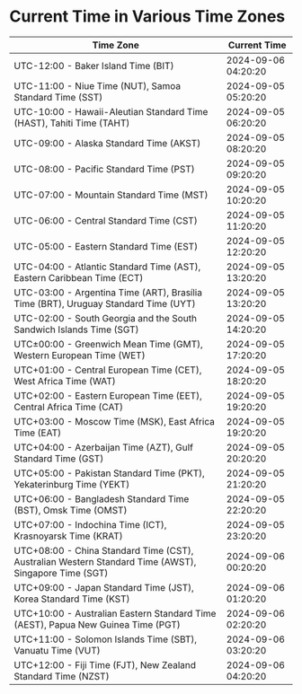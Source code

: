 # Current Time in Various Time Zones

| Time Zone | Current Time |
|-----------|--------------|
| UTC-12:00 - Baker Island Time (BIT) | 2024-09-06 04:20:20 |
| UTC-11:00 - Niue Time (NUT), Samoa Standard Time (SST) | 2024-09-05 05:20:20 |
| UTC-10:00 - Hawaii-Aleutian Standard Time (HAST), Tahiti Time (TAHT) | 2024-09-05 06:20:20 |
| UTC-09:00 - Alaska Standard Time (AKST) | 2024-09-05 08:20:20 |
| UTC-08:00 - Pacific Standard Time (PST) | 2024-09-05 09:20:20 |
| UTC-07:00 - Mountain Standard Time (MST) | 2024-09-05 10:20:20 |
| UTC-06:00 - Central Standard Time (CST) | 2024-09-05 11:20:20 |
| UTC-05:00 - Eastern Standard Time (EST) | 2024-09-05 12:20:20 |
| UTC-04:00 - Atlantic Standard Time (AST), Eastern Caribbean Time (ECT) | 2024-09-05 13:20:20 |
| UTC-03:00 - Argentina Time (ART), Brasília Time (BRT), Uruguay Standard Time (UYT) | 2024-09-05 13:20:20 |
| UTC-02:00 - South Georgia and the South Sandwich Islands Time (SGT) | 2024-09-05 14:20:20 |
| UTC±00:00 - Greenwich Mean Time (GMT), Western European Time (WET) | 2024-09-05 17:20:20 |
| UTC+01:00 - Central European Time (CET), West Africa Time (WAT) | 2024-09-05 18:20:20 |
| UTC+02:00 - Eastern European Time (EET), Central Africa Time (CAT) | 2024-09-05 19:20:20 |
| UTC+03:00 - Moscow Time (MSK), East Africa Time (EAT) | 2024-09-05 19:20:20 |
| UTC+04:00 - Azerbaijan Time (AZT), Gulf Standard Time (GST) | 2024-09-05 20:20:20 |
| UTC+05:00 - Pakistan Standard Time (PKT), Yekaterinburg Time (YEKT) | 2024-09-05 21:20:20 |
| UTC+06:00 - Bangladesh Standard Time (BST), Omsk Time (OMST) | 2024-09-05 22:20:20 |
| UTC+07:00 - Indochina Time (ICT), Krasnoyarsk Time (KRAT) | 2024-09-05 23:20:20 |
| UTC+08:00 - China Standard Time (CST), Australian Western Standard Time (AWST), Singapore Time (SGT) | 2024-09-06 00:20:20 |
| UTC+09:00 - Japan Standard Time (JST), Korea Standard Time (KST) | 2024-09-06 01:20:20 |
| UTC+10:00 - Australian Eastern Standard Time (AEST), Papua New Guinea Time (PGT) | 2024-09-06 02:20:20 |
| UTC+11:00 - Solomon Islands Time (SBT), Vanuatu Time (VUT) | 2024-09-06 03:20:20 |
| UTC+12:00 - Fiji Time (FJT), New Zealand Standard Time (NZST) | 2024-09-06 04:20:20 |
